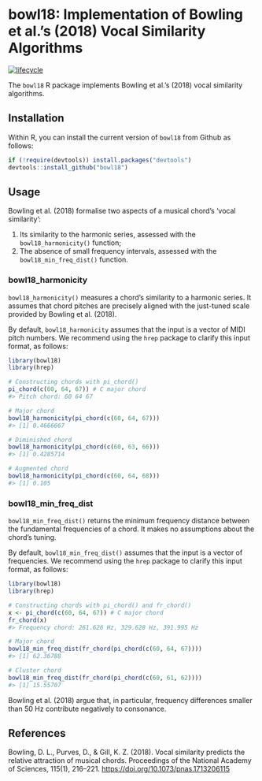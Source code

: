 
<!-- README.md is generated from README.Rmd. Please edit that file -->

# bowl18: Implementation of Bowling et al.’s (2018) Vocal Similarity Algorithms

[![lifecycle](https://img.shields.io/badge/lifecycle-experimental-orange.svg)](https://www.tidyverse.org/lifecycle/#experimental)

The `bowl18` R package implements Bowling et al.’s (2018) vocal
similarity algorithms.

## Installation

Within R, you can install the current version of `bowl18` from Github as
follows:

``` r
if (!require(devtools)) install.packages("devtools")
devtools::install_github("bowl18")
```

## Usage

Bowling et al. (2018) formalise two aspects of a musical chord’s ‘vocal
similarity’:

1)  Its similarity to the harmonic series, assessed with the
    `bowl18_harmonicity()` function;
2)  The absence of small frequency intervals, assessed with the
    `bowl18_min_freq_dist()` function.

### bowl18\_harmonicity

`bowl18_harmonicity()` measures a chord’s similarity to a harmonic
series. It assumes that chord pitches are precisely aligned with the
just-tuned scale provided by Bowling et al. (2018).

By default, `bowl18_harmonicity` assumes that the input is a vector of
MIDI pitch numbers. We recommend using the `hrep` package to clarify
this input format, as follows:

``` r
library(bowl18)
library(hrep)

# Constructing chords with pi_chord()
pi_chord(c(60, 64, 67)) # C major chord
#> Pitch chord: 60 64 67

# Major chord
bowl18_harmonicity(pi_chord(c(60, 64, 67)))
#> [1] 0.4666667

# Diminished chord
bowl18_harmonicity(pi_chord(c(60, 63, 66)))
#> [1] 0.4285714

# Augmented chord
bowl18_harmonicity(pi_chord(c(60, 64, 68)))
#> [1] 0.105
```

### bowl18\_min\_freq\_dist

`bowl18_min_freq_dist()` returns the minimum frequency distance between
the fundamental frequencies of a chord. It makes no assumptions about
the chord’s tuning.

By default, `bowl18_min_freq_dist()` assumes that the input is a vector
of frequencies. We recommend using the `hrep` package to clarify this
input format, as follows:

``` r
library(bowl18)
library(hrep)

# Constructing chords with pi_chord() and fr_chord()
x <- pi_chord(c(60, 64, 67)) # C major chord
fr_chord(x) 
#> Frequency chord: 261.626 Hz, 329.628 Hz, 391.995 Hz

# Major chord
bowl18_min_freq_dist(fr_chord(pi_chord(c(60, 64, 67))))
#> [1] 62.36788

# Cluster chord
bowl18_min_freq_dist(fr_chord(pi_chord(c(60, 61, 62))))
#> [1] 15.55707
```

Bowling et al. (2018) argue that, in particular, frequency differences
smaller than 50 Hz contribute negatively to consonance.

## References

Bowling, D. L., Purves, D., & Gill, K. Z. (2018). Vocal similarity
predicts the relative attraction of musical chords. Proceedings of the
National Academy of Sciences, 115(1), 216–221.
<https://doi.org/10.1073/pnas.1713206115>
